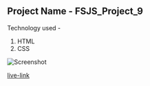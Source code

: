## Project Name - FSJS_Project_9

Technology used -
1. HTML
2. CSS

![Screenshot](./Screenshot%202023-01-17%20at%2010.07.26%20PM.png)

[live-link](https://thunderous-gumption-cdfaf5.netlify.app/)
